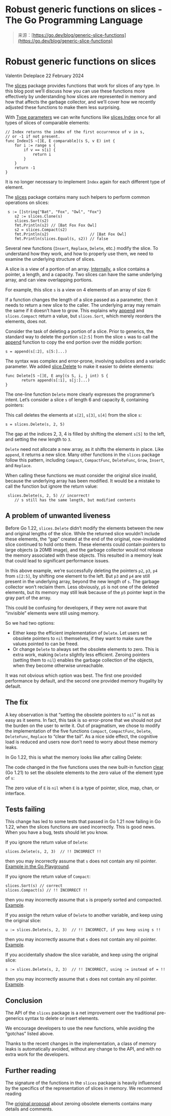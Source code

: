<!--yml
category: 未分类
date: 2024-05-29 13:21:15
-->

# Robust generic functions on slices - The Go Programming Language

> 来源：[https://go.dev/blog/generic-slice-functions](https://go.dev/blog/generic-slice-functions)

# Robust generic functions on slices

Valentin Deleplace
22 February 2024

The [slices](/pkg/slices) package provides functions that work for slices of any type. In this blog post we’ll discuss how you can use these functions more effectively by understanding how slices are represented in memory and how that affects the garbage collector, and we’ll cover how we recently adjusted these functions to make them less surprising.

With [Type parameters](/blog/deconstructing-type-parameters) we can write functions like [slices.Index](/pkg/slices#Index) once for all types of slices of comparable elements:

```
// Index returns the index of the first occurrence of v in s,
// or -1 if not present.
func Index[S ~[]E, E comparable](s S, v E) int {
    for i := range s {
        if v == s[i] {
            return i
        }
    }
    return -1
} 
```

It is no longer necessary to implement `Index` again for each different type of element.

The [slices](/pkg/slices) package contains many such helpers to perform common operations on slices:

```
 s := []string{"Bat", "Fox", "Owl", "Fox"}
    s2 := slices.Clone(s)
    slices.Sort(s2)
    fmt.Println(s2) // [Bat Fox Fox Owl]
    s2 = slices.Compact(s2)
    fmt.Println(s2)                  // [Bat Fox Owl]
    fmt.Println(slices.Equal(s, s2)) // false 
```

Several new functions (`Insert`, `Replace`, `Delete`, etc.) modify the slice. To understand how they work, and how to properly use them, we need to examine the underlying structure of slices.

A slice is a view of a portion of an array. [Internally](/blog/slices-intro), a slice contains a pointer, a length, and a capacity. Two slices can have the same underlying array, and can view overlapping portions.

For example, this slice `s` is a view on 4 elements of an array of size 6:

If a function changes the length of a slice passed as a parameter, then it needs to return a new slice to the caller. The underlying array may remain the same if it doesn’t have to grow. This explains why [append](/blog/slices) and `slices.Compact` return a value, but `slices.Sort`, which merely reorders the elements, does not.

Consider the task of deleting a portion of a slice. Prior to generics, the standard way to delete the portion `s[2:5]` from the slice `s` was to call the [append](/ref/spec#Appending_and_copying_slices) function to copy the end portion over the middle portion:

```
s = append(s[:2], s[5:]...) 
```

The syntax was complex and error-prone, involving subslices and a variadic parameter. We added [slice.Delete](/pkg/slices#Delete) to make it easier to delete elements:

```
func Delete[S ~[]E, E any](s S, i, j int) S {
       return append(s[:i], s[j:]...)
} 
```

The one-line function `Delete` more clearly expresses the programmer’s intent. Let’s consider a slice `s` of length 6 and capacity 8, containing pointers:

This call deletes the elements at `s[2]`, `s[3]`, `s[4]` from the slice `s`:

```
s = slices.Delete(s, 2, 5) 
```

The gap at the indices 2, 3, 4 is filled by shifting the element `s[5]` to the left, and setting the new length to `3`.

`Delete` need not allocate a new array, as it shifts the elements in place. Like `append`, it returns a new slice. Many other functions in the `slices` package follow this pattern, including `Compact`, `CompactFunc`, `DeleteFunc`, `Grow`, `Insert`, and `Replace`.

When calling these functions we must consider the original slice invalid, because the underlying array has been modified. It would be a mistake to call the function but ignore the return value:

```
 slices.Delete(s, 2, 5) // incorrect!
    // s still has the same length, but modified contents 
```

## A problem of unwanted liveness

Before Go 1.22, `slices.Delete` didn’t modify the elements between the new and original lengths of the slice. While the returned slice wouldn’t include these elements, the “gap” created at the end of the original, now-invalidated slice continued to hold onto them. These elements could contain pointers to large objects (a 20MB image), and the garbage collector would not release the memory associated with these objects. This resulted in a memory leak that could lead to significant performance issues.

In this above example, we’re successfully deleting the pointers `p2`, `p3`, `p4` from `s[2:5]`, by shifting one element to the left. But `p3` and `p4` are still present in the underlying array, beyond the new length of `s`. The garbage collector won’t reclaim them. Less obviously, `p5` is not one of the deleted elements, but its memory may still leak because of the `p5` pointer kept in the gray part of the array.

This could be confusing for developers, if they were not aware that “invisible” elements were still using memory.

So we had two options:

*   Either keep the efficient implementation of `Delete`. Let users set obsolete pointers to `nil` themselves, if they want to make sure the values pointed to can be freed.
*   Or change `Delete` to always set the obsolete elements to zero. This is extra work, making `Delete` slightly less efficient. Zeroing pointers (setting them to `nil`) enables the garbage collection of the objects, when they become otherwise unreachable.

It was not obvious which option was best. The first one provided performance by default, and the second one provided memory frugality by default.

## The fix

A key observation is that “setting the obsolete pointers to `nil`” is not as easy as it seems. In fact, this task is so error-prone that we should not put the burden on the user to write it. Out of pragmatism, we chose to modify the implementation of the five functions `Compact`, `CompactFunc`, `Delete`, `DeleteFunc`, `Replace` to “clear the tail”. As a nice side effect, the cognitive load is reduced and users now don’t need to worry about these memory leaks.

In Go 1.22, this is what the memory looks like after calling Delete:

The code changed in the five functions uses the new built-in function [clear](/pkg/builtin#clear) (Go 1.21) to set the obsolete elements to the zero value of the element type of `s`:

The zero value of `E` is `nil` when `E` is a type of pointer, slice, map, chan, or interface.

## Tests failing

This change has led to some tests that passed in Go 1.21 now failing in Go 1.22, when the slices functions are used incorrectly. This is good news. When you have a bug, tests should let you know.

If you ignore the return value of `Delete`:

```
slices.Delete(s, 2, 3)  // !! INCORRECT !! 
```

then you may incorrectly assume that `s` does not contain any nil pointer. [Example in the Go Playground](/play/p/NDHuO8vINHv).

If you ignore the return value of `Compact`:

```
slices.Sort(s) // correct
slices.Compact(s) // !! INCORRECT !! 
```

then you may incorrectly assume that `s` is properly sorted and compacted. [Example](/play/p/eFQIekiwlnu).

If you assign the return value of `Delete` to another variable, and keep using the original slice:

```
u := slices.Delete(s, 2, 3)  // !! INCORRECT, if you keep using s !! 
```

then you may incorrectly assume that `s` does not contain any nil pointer. [Example](/play/p/rDxWmJpLOVO).

If you accidentally shadow the slice variable, and keep using the original slice:

```
s := slices.Delete(s, 2, 3)  // !! INCORRECT, using := instead of = !! 
```

then you may incorrectly assume that `s` does not contain any nil pointer. [Example](/play/p/KSpVpkX8sOi).

## Conclusion

The API of the `slices` package is a net improvement over the traditional pre-generics syntax to delete or insert elements.

We encourage developers to use the new functions, while avoiding the “gotchas” listed above.

Thanks to the recent changes in the implementation, a class of memory leaks is automatically avoided, without any change to the API, and with no extra work for the developers.

## Further reading

The signature of the functions in the `slices` package is heavily influenced by the specifics of the representation of slices in memory. We recommend reading

The [original proposal](/issue/63393) about zeroing obsolete elements contains many details and comments.